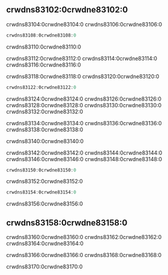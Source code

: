 ## crwdns83102:0crwdne83102:0

crwdns83104:0crwdne83104:0 crwdns83106:0crwdne83106:0

```rust
crwdns83108:0crwdne83108:0
```


<span class="caption">crwdns83110:0crwdne83110:0</span>

crwdns83112:0crwdne83112:0 crwdns83114:0crwdne83114:0 crwdns83116:0crwdne83116:0

crwdns83118:0crwdne83118:0 crwdns83120:0crwdne83120:0

```rust
crwdns83122:0crwdne83122:0
```

crwdns83124:0crwdne83124:0 crwdns83126:0crwdne83126:0 crwdns83128:0crwdne83128:0 crwdns83130:0crwdne83130:0 crwdns83132:0crwdne83132:0

crwdns83134:0crwdne83134:0 crwdns83136:0crwdne83136:0 crwdns83138:0crwdne83138:0

crwdns83140:0crwdne83140:0

crwdns83142:0crwdne83142:0 crwdns83144:0crwdne83144:0 crwdns83146:0crwdne83146:0 crwdns83148:0crwdne83148:0

```rust
crwdns83150:0crwdne83150:0
```

crwdns83152:0crwdne83152:0

```rust
crwdns83154:0crwdne83154:0
```

crwdns83156:0crwdne83156:0

## crwdns83158:0crwdne83158:0

crwdns83160:0crwdne83160:0 crwdns83162:0crwdne83162:0 crwdns83164:0crwdne83164:0

crwdns83166:0crwdne83166:0 crwdns83168:0crwdne83168:0

crwdns83170:0crwdne83170:0
